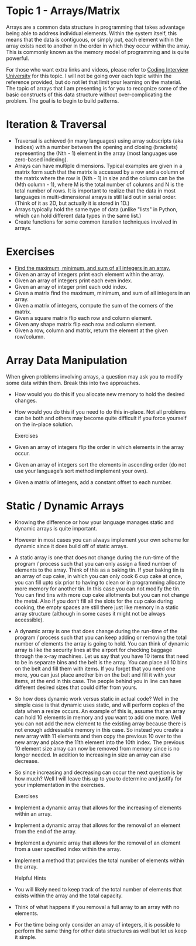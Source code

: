
# Topic 1 - Arrays/Matrix

Arrays are a common data structure in programming that takes advantage being able to address individual elements.  Within the system itself, this means that the data is contiguous, or simply put, each element within the array exists next to another in the order in which they occur within the array.  This is commonly known as the memory model of programming and is quite powerful.

For those who want extra links and videos, please refer to [Coding Interview University](https://github.com/jwasham/coding-interview-university#arrays) for this topic.  I will not be going over each topic within the reference provided, but do not let that limit your learning on the material. The topic of arrays that I am presenting is for you to recognize some of the basic constructs of this data structure without over-complicating the problem. The goal is to begin to build patterns.

# Iteration & Traversal

- Traversal is achieved (in many languages) using array subscripts (aka indices) with a number between the opening and closing (brackets) representing the (Nth - 1) element in the array (most languages use zero-based indexing).
- Arrays can have multiple dimensions.  Typical examples are given in a matrix form such that the matrix is accessed by a row and a column of the matrix where the row is (Nth - 1) in size and the column can be the (Mth column - 1), where M is the total number of columns and N is the total number of rows.  It is important to realize that the data in most languages in multi-dimensional arrays is still laid out in serial order.  (Think of it as 2D, but actually it is stored in 1D.)
- Arrays typically hold the same type of data (unlike "lists" in Python, which can hold different data types in the same list.)
- Create functions for some common iteration techniques involved in arrays.

# Exercises
- [Find the maximum, minimum, and sum of all integers in an array.](https://github.com/rob4abcba/ArraysMatricesCodingExercises/blob/master/MaxMinSum.md)
- Given an array of integers print each element within the array.
- Given an array of integers print each even index.
- Given an array of integer print each odd index.
- Given a matrix find the maximum, minimum, and sum of all integers in an array.
- Given a matrix of integers, compute the sum of the corners of the matrix.
- Given a square matrix flip each row and column element.  
- GIven any shape matrix flip each row and column element.
- Given a row, column and matrix, return the element at the given row/column.

# Array Data Manipulation

When given problems involving arrays, a question may ask you to modify some data within them.
Break this into two approaches.
- How would you do this if you allocate new memory to hold the desired changes.
- How would you do this if you need to do this in-place.
Not all problems can be both and others may become quite difficult if you force yourself on the in-place solution.

	Exercises
- Given an array of integers flip the order in which elements in the array occur.
- Given an array of integers sort the elements in ascending order (do not use your language’s sort method implement your own).
- Given a matrix of integers, add a constant offset to each number.

# Static / Dynamic Arrays

- Knowing the difference or how your language manages static and dynamic arrays is quite important. 
- However in most cases you can always implement your own scheme for dynamic since it does build off of static arrays.
- A static array is one that does not change during the run-time of the program / process such that you can only assign a fixed number of elements to the array.  Think of this as a baking tin.  If your baking tin is an array of cup cake, in which you can only cook 6 cup cake at once, you can fill upto six prior to having to clean or in programming allocate more memory for another tin.  In this case you can not modify the tin.  You can find tins with more cup cake allotments but you can not change the metal.  Also if you don’t fill all the slots for the cup cake during cooking, the empty spaces are still there just like memory in a static array structure (although in some cases it might not be always accessible).
- A dynamic array is one that does change during the run-time of the program / process such that you can keep adding or removing the total number of elements the array is going to hold.  You can think of dynamic array is like the security lines at the airport for checking baggage through the x-ray machines.  Let us say that you have 10 items that need to be in separate bins and the belt is the array.  You can place all 10 bins on the belt and fill them with items.  If you forget that you need one more, you can just place another bin on the belt and fill it with your items, at the end in this case.  The people behind you in line can have different desired sizes that could differ from yours.
- So how does dynamic work versus static in actual code?  Well in the simple case is that dynamic uses static, and will perform copies of the data when a resize occurs.  An example of this is, assume that an array can hold 10 elements in memory and you want to add one more.  Well you can not add the new element to the existing array because there is not enough addressable memory in this case.  So instead you create a new array with 11 elements and then copy the previous 10 over to the new array and place the 11th element into the 10th index.  The previous 10 element size array can now be removed from memory since is no longer needed.
In addition to increasing in size an array can also decrease.  
- So since increasing and decreasing can occur the next question is by how much?  Well I will leave this up to you to determine and justify for your implementation in the exercises.

	Exercises
- Implement a dynamic array that allows for the increasing of elements within an array.
- Implement a dynamic array that allows for the removal of an element from the end of the array.
- Implement a dynamic array that allows for the removal of an element from a user specified index within the array.
- Implement a method that provides the total number of elements within the array.

	Helpful Hints
- You will likely need to keep track of the total number of elements that exists within the array and the total capacity.
- Think of what happens if you removal a full array to an array with no elements.
- For the time being only consider an array of integers, it is possible to perform the same thing for other data structures as well but let us keep it simple.

